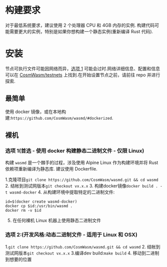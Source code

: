 # 构建要求

对于最低系统要求，建议使用 2 个处理器 CPU 和 4GB 内存的实例.
构建代码可能需要更大的实例，特别是如果你想构建一个静态实例(重新编译 Rust 代码).

# 安装

节点可执行文件可能因网络而异，[选项 1](#option-1-preferred-build-static-binary-using-docker-linux-only)
可能会过时.网络详细信息、配置和信息可以在 [CosmWasm/testnets](https://github.com/CosmWasm/testnets) 上找到.在开始设置节点之前，请前往 repo 并进行探索.

## 最简单

使用 docker 镜像，或在本地构建:`https://github.com/CosmWasm/wasmd/#dockerized`.

## 裸机

### 选项 1(首选 - 使用 docker 构建静态二进制文件 - 仅限 Linux)

构建 `wasmd` 是一个棘手的过程，涉及使用 Alpine Linux 作为构建环境并将 Rust 依赖项重新编译为静态库.
建议使用 Dockerfile.

1.克隆项目`git clone https://github.com/CosmWasm/wasmd.git && cd wasmd`
2. 结帐到测试网版本`git checkout vx.x.x`
3. 构建docker镜像`docker build . -t wasmd-docker`
4. 从构建环境中提取特定的二进制文件:

   ```shell
   id=$(docker create wasmd-docker)
   docker cp $id:/usr/bin/wasmd .
   docker rm -v $id
   ```

5. 在任何裸机 Linux 机器上使用静态二进制文件

### 选项 2:(开发风格:动态二进制文件 - 适用于 Linux 和 OSX)

1.`git clone https://github.com/CosmWasm/wasmd.git && cd wasmd`
2. 结帐到测试网版本`git checkout vx.x.x`
3.编译dev build:`make build`
4. 移动到二进制到想要的位置
